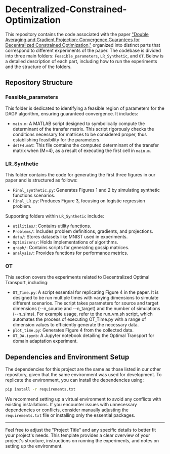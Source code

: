 

# Decentralized-Constrained-Optimization

This repository contains the code associated with the paper <a href="https://arxiv.org/abs/2210.03232">"Double Averaging and Gradient Projection: Convergence Guarantees for Decentralized Constrained Optimization,"</a> organized into distinct parts that correspond to different experiments of the paper. The codebase is divided into three main folders: `Feasible_parameters`, `LR_Synthetic`, and `OT`. Below is a detailed description of each part, including how to run the experiments and the structure of the folders.

## Repository Structure

### Feasible_parameters

This folder is dedicated to identifying a feasible region of parameters for the DAGP algorithm, ensuring guaranteed convergence. It includes:

- `main.m`: A MATLAB script designed to symbolically compute the determinant of the transfer matrix. This script rigorously checks the conditions necessary for matrices to be considered proper, thus establishing feasibility for the parameters.
- `detF4.mat`: This file contains the computed determinant of the transfer matrix when \(M=4\), as a result of executing the first cell in `main.m`. 


### LR_Synthetic

This folder contains the code for generating the first three figures in our paper and is structured as follows:

- `Final_synthetic.py`: Generates Figures 1 and 2 by simulating synthetic functions scenarios.
- `Final_LR.py`: Produces Figure 3, focusing on logistic regression problem.

Supporting folders within `LR_Synthetic` include:

- `utilities/`: Contains utility functions.
- `Problems/`: Includes problem definitions, gradients, and projections.
- `data/`: Stores datasets like MNIST used in experiments.
- `Optimizers/`: Holds implementations of algorithms.
- `graph/`: Contains scripts for generating gossip matrices.
- `analysis/`: Provides functions for performance metrics.

### OT

This section covers the experiments related to Decentralized Optimal Transport, including:

- `OT_Time.py`: A script essential for replicating Figure 4 in the paper. It is designed to be run multiple times with varying dimensions to simulate different scenarios. The script takes parameters for source and target dimensions (--n_source and --n_target) and the number of simulations (--n_sims). For example usage, refer to the run_vm.sh script, which automates the process of executing OT_Time.py with a range of dimension values to efficiently generate the necessary data.
- `plot_time.py`: Generates Figure 4 from the collected data.
- `OT_DA.ipynb`: A Jupyter notebook detailing the Optimal Transport for domain adaptation experiment.

## Dependencies and Environment Setup

The dependencies for this project are the same as those listed in our other repository, given that the same environment was used for development. To replicate the environment, you can install the dependencies using:

```bash
pip install -r requirements.txt
```

We recommend setting up a virtual environment to avoid any conflicts with existing installations. If you encounter issues with unnecessary dependencies or conflicts, consider manually adjusting the `requirements.txt` file or installing only the essential packages.

---

Feel free to adjust the "Project Title" and any specific details to better fit your project's needs. This template provides a clear overview of your project's structure, instructions on running the experiments, and notes on setting up the environment.
